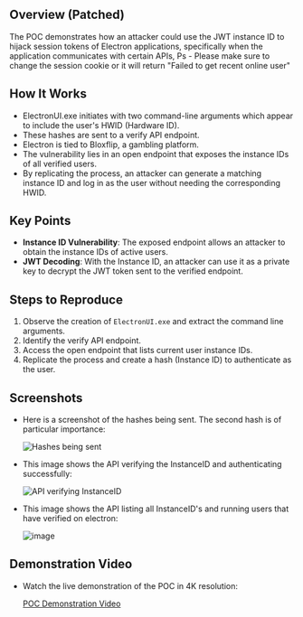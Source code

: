 ## Overview (Patched)

The POC demonstrates how an attacker could use the JWT instance ID to hijack session tokens of Electron applications, specifically when the application communicates with certain APIs, Ps - Please make sure to change the session cookie or it will return "Failed to get recent online user"

## How It Works

- ElectronUI.exe initiates with two command-line arguments which appear to include the user's HWID (Hardware ID).
- These hashes are sent to a verify API endpoint.
- Electron is tied to Bloxflip, a gambling platform.
- The vulnerability lies in an open endpoint that exposes the instance IDs of all verified users.
- By replicating the process, an attacker can generate a matching instance ID and log in as the user without needing the corresponding HWID.

## Key Points

- **Instance ID Vulnerability**: The exposed endpoint allows an attacker to obtain the instance IDs of active users.
- **JWT Decoding**: With the Instance ID, an attacker can use it as a private key to decrypt the JWT token sent to the verified endpoint.

## Steps to Reproduce

1. Observe the creation of `ElectronUI.exe` and extract the command line arguments.
2. Identify the verify API endpoint.
3. Access the open endpoint that lists current user instance IDs.
4. Replicate the process and create a hash (Instance ID) to authenticate as the user.

## Screenshots

- Here is a screenshot of the hashes being sent. The second hash is of particular importance:
  
  ![Hashes being sent](https://github.com/l4tt/electron_hijacker_poc/assets/97377137/a443deeb-32f4-45d8-b58b-72d7f8f3f701)

- This image shows the API verifying the InstanceID and authenticating successfully:
  
  ![API verifying InstanceID](https://github.com/l4tt/electron_hijacker_poc/assets/97377137/619d00fc-991f-42f2-ace7-4d364e62b2d9)

- This image shows the API listing all InstanceID's and running users that have verified on electron:

  ![image](https://github.com/l4tt/electron_hijacker_poc/assets/97377137/2c7d57a2-899d-4ff1-acd0-4ca63251e248)


## Demonstration Video

- Watch the live demonstration of the POC in 4K resolution:
  
  [POC Demonstration Video](https://discord.com/channels/1183726286275883008/1183728400733569064/1183926494498668564)

